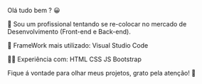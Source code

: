 Olá tudo bem ? 😀 

💼 Sou um profissional tentando se re-colocar no mercado de Desenvolvimento (Front-end e Back-end).

🔧 FrameWork mais utilizado: Visual Studio Code

👨‍💻 Experiência com: HTML CSS JS Bootstrap

Fique á vontade para olhar meus projetos, grato pela atenção!  🙌 
